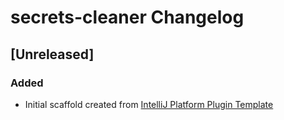 <!-- Keep a Changelog guide -> https://keepachangelog.com -->

# secrets-cleaner Changelog

## [Unreleased]
### Added
- Initial scaffold created from [IntelliJ Platform Plugin Template](https://github.com/JetBrains/intellij-platform-plugin-template)
